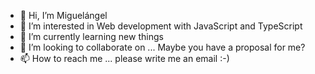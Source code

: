 - 👋 Hi, I’m Miguelángel
- 👀 I’m interested in Web development with JavaScript and TypeScript
- 🌱 I’m currently learning new things 
- 💞️ I’m looking to collaborate on ... Maybe you have a proposal for me?
- 📫 How to reach me ... please write me an email :-) 

<!---
gaiasamadhi/gaiasamadhi is a ✨ special ✨ repository because its `README.md` (this file) appears on your GitHub profile.
You can click the Preview link to take a look at your changes.
--->
